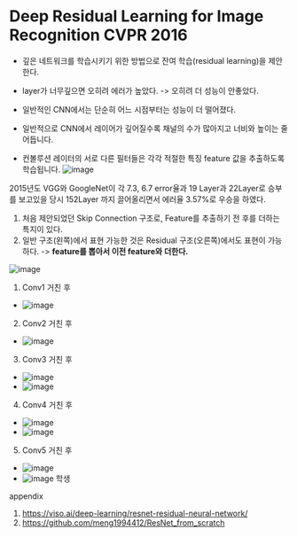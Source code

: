 # Deep Residual Learning for Image Recognition CVPR 2016
- 깊은 네트워크를 학습시키기 위한 방법으로 잔여 학습(residual learning)을 제안한다.
- layer가 너무깊으면 오히려 에러가 높았다. -> 오히려 더 성능이 안좋았다.
- 일반적인 CNN에서는 단순히 어느 시점부터는 성능이 더 떨어졌다.

- 일반적으로 CNN에서 레이어가 깊어질수록 채널의 수가 많아지고 너비와 높이는 줄어듭니다.
- 컨볼루션 레이터의 서로 다른 필터들은 각각 적절한 특징 feature 값을 추출하도록 학습됩니다.
![image](https://user-images.githubusercontent.com/76835313/142805086-67b464d8-5919-4613-b9bb-116942254ae7.png)

2015년도 VGG와 GoogleNet이 각 7.3, 6.7 error율과 19 Layer과 22Layer로 승부를 보고있을 당시 152Layer 까지 끌어올리면서 에러율 3.57%로 우승을 하였다. 

1. 처음 제안되었던 Skip Connection 구조로, Feature를 추출하기 전 후를 더하는 특지이 있다.
2. 일반 구조(왼쪽)에서 표현 가능한 것은 Residual 구조(오른쪽)에서도 표현이 가능하다. -> **feature를 뽑아서 이전 feature와 더한다.**


![image](https://user-images.githubusercontent.com/76835313/142958645-ecc0b094-33f6-492c-912f-5006ce927c0e.png)
1. Conv1 거친 후
- ![image](https://user-images.githubusercontent.com/76835313/142958703-1cee2676-259d-4740-b86c-fbb7cddb6596.png)
2. Conv2 거친 후
- ![image](https://user-images.githubusercontent.com/76835313/142958735-f3e16a84-feca-4f2d-a71e-98427e9f951c.png)
3. Conv3 거친 후
- ![image](https://user-images.githubusercontent.com/76835313/142958769-89506cff-0bfe-4477-aea1-9c6fdcbe5063.png)
- ![image](https://user-images.githubusercontent.com/76835313/142958817-67cf8517-bec0-446e-8cce-fdb22f262540.png)
4. Conv4 거친 후
- ![image](https://user-images.githubusercontent.com/76835313/142958844-3ffe0044-dbd9-42e6-8ef5-beff6d1af8bb.png)
- ![image](https://user-images.githubusercontent.com/76835313/142958852-5b5c172c-0e7b-4c2b-aea2-f5e966425ab1.png)
5. Conv5 거친 후
- ![image](https://user-images.githubusercontent.com/76835313/142958866-36d2a194-8c8f-45d5-8536-74e9db75f51f.png)
- ![image](https://user-images.githubusercontent.com/76835313/142958914-d05c5d29-4fcb-4e48-9ab0-4fe469ed9861.png)
학생


appendix
1. https://viso.ai/deep-learning/resnet-residual-neural-network/
2. https://github.com/meng1994412/ResNet_from_scratch
